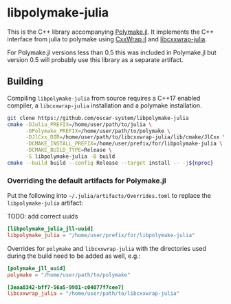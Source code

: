 # libpolymake-julia

This is the C++ library accompanying [Polymake.jl](https://github.com/oscar-system/Polymake.jl).
It implements the C++ interface from julia to polymake using [CxxWrap.jl](https://github.com/JuliaInterop/CxxWrap.jl) and [libcxxwrap-julia](https://github.com/JuliaInterop/libcxxwrap-julia).

For Polymake.jl versions less than 0.5 this was included in Polymake.jl but version 0.5 will probably use this library as a separate artifact.

## Building

Compiling `libpolymake-julia` from source requires a C++17 enabled compiler, a `libcxxwrap-julia` installation and a polymake installation.

```bash
git clone https://github.com/oscar-system/libpolymake-julia
cmake -DJulia_PREFIX=/home/user/path/to/julia \
      -DPolymake_PREFIX=/home/user/path/to/polymake \
      -DJlCxx_DIR=/home/user/path/to/libcxxwrap-julia/lib/cmake/JlCxx \
      -DCMAKE_INSTALL_PREFIX=/home/user/prefix/for/libpolymake-julia \
      -DCMAKE_BUILD_TYPE=Release \
      -S libpolymake-julia -B build
cmake --build build --config Release --target install -- -j${nproc}
```

### Overriding the default artifacts for Polymake.jl

Put the following into `~/.julia/artifacts/Overrides.toml` to replace the `libpolymake-julia` artifact:

TODO: add correct uuids 

```toml
[libpolymake_julia_jll-uuid]
libpolymake_julia = "/home/user/prefix/for/libpolymake-julia"
```

Overrides for `polymake` and `libcxxwrap-julia` with the directories used during the build need to be added as well, e.g.:

```toml
[polymake_jll_uuid]
polymake = "/home/user/path/to/polymake"

[3eaa8342-bff7-56a5-9981-c04077f7cee7]
libcxxwrap_julia = "/home/user/path/to/libcxxwrap-julia"
```
